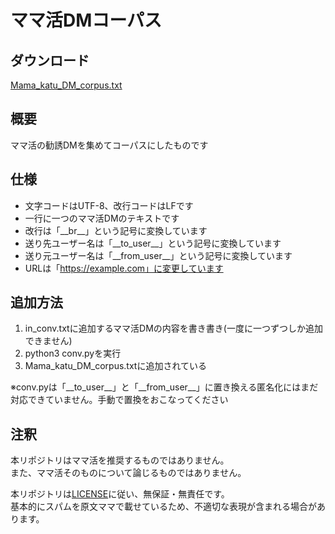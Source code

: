 # ママ活DMコーパス

## ダウンロード
<a href="https://raw.githubusercontent.com/PenguinCabinet/mama-katu-DM-corpus/main/Mama_katu_DM_corpus.txt" download="Mama_katu_DM_corpus.txt">Mama_katu_DM_corpus.txt</a>

## 概要
ママ活の勧誘DMを集めてコーパスにしたものです

## 仕様
* 文字コードはUTF-8、改行コードはLFです
* 一行に一つのママ活DMのテキストです
* 改行は「\_\_br\_\_」という記号に変換しています
* 送り先ユーザー名は「\_\_to\_user\_\_」という記号に変換しています
* 送り元ユーザー名は「\_\_from\_user\_\_」という記号に変換しています
* URLは「https://example.com」に変更しています

## 追加方法
1. in_conv.txtに追加するママ活DMの内容を書き書き(一度に一つずつしか追加できません)
2. python3 conv.pyを実行
3. Mama_katu_DM_corpus.txtに追加されている

※conv.pyは「\_\_to\_user\_\_」と「\_\_from\_user\_\_」に置き換える匿名化にはまだ対応できていません。手動で置換をおこなってください
## 注釈
本リポジトリはママ活を推奨するものではありません。   
また、ママ活そのものについて論じるものではありません。       

本リポジトリは[LICENSE](./LICENSE)に従い、無保証・無責任です。   
基本的にスパムを原文ママで載せているため、不適切な表現が含まれる場合があります。   
